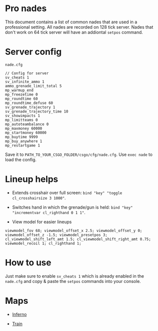 # Pro nades
This document contains a list of common nades that are used in a professional setting. All nades are recorded on 128 tick server. Nades that don't work on 64 tick server will have an addiontal `setpos` command.

# Server config
`nade.cfg`

```
// Config for server
sv_cheats 1
sv_infinite_ammo 1
ammo_grenade_limit_total 5
mp_warmup_end
mp_freezetime 0
mp_roundtime 60
mp_roundtime_defuse 60
sv_grenade_trajectory 1
sv_grenade_trajectory_time 10
sv_showimpacts 1
mp_limitteams 0
mp_autoteambalance 0
mp_maxmoney 60000
mp_startmoney 60000
mp_buytime 9999
mp_buy_anywhere 1
mp_restartgame 1
```
Save it to `PATH_TO_YOUR_CSGO_FOLDER/csgo/cfg/nade.cfg`. Use `exec nade` to load the config.
# Lineup helps
* Extends crosshair over full screen:
`bind "key" "toggle cl_crosshairsize 3 1000"`.

* Switches hand in which the grenade/gun is held:
`bind "key" "incrementvar cl_righthand 0 1 1"`.

* View model for easier lineups
```
viewmodel_fov 68; viewmodel_offset_x 2.5; viewmodel_offset_y 0; viewmodel_offset_z -1.5; viewmodel_presetpos 3;   cl_viewmodel_shift_left_amt 1.5; cl_viewmodel_shift_right_amt 0.75; viewmodel_recoil 1; cl_righthand 1;
```

# How to use
Just make sure to enable `sv_cheats 1` which is already enabled in the `nade.cfg` and copy & paste the `setpos` commands into your console.

# Maps

* [Inferno](inferno.md)

* [Train](train.md)


